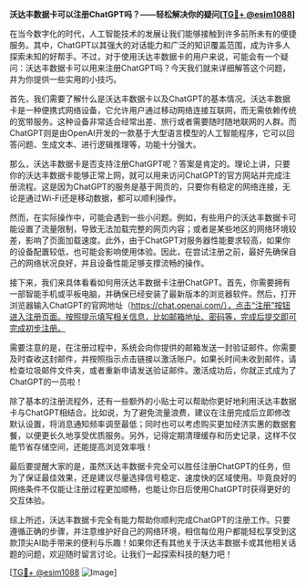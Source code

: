 **沃达丰数据卡可以注册ChatGPT吗？——轻松解决你的疑问[[TG💪+ @esim1088](https://t.me/s/esim1088)]**

在当今数字化的时代，人工智能技术的发展让我们能够接触到许多前所未有的便捷服务。其中，ChatGPT以其强大的对话能力和广泛的知识覆盖范围，成为许多人探索未知的好帮手。不过，对于使用沃达丰数据卡的用户来说，可能会有一个疑问：沃达丰数据卡可以用来注册ChatGPT吗？今天我们就来详细解答这个问题，并为你提供一些实用的小技巧。

首先，我们需要了解什么是沃达丰数据卡以及ChatGPT的基本情况。沃达丰数据卡是一种便携式网络设备，它允许用户通过移动网络连接互联网，而无需依赖传统的宽带服务。这种设备非常适合经常出差、旅行或者需要随时随地联网的人群。而ChatGPT则是由OpenAI开发的一款基于大型语言模型的人工智能程序，它可以回答问题、生成文本、进行逻辑推理等，功能十分强大。

那么，沃达丰数据卡是否支持注册ChatGPT呢？答案是肯定的。理论上讲，只要你的沃达丰数据卡能够正常上网，就可以用来访问ChatGPT的官方网站并完成注册流程。这是因为ChatGPT的服务是基于网页的，只要你有稳定的网络连接，无论是通过Wi-Fi还是移动数据，都可以顺利操作。

然而，在实际操作中，可能会遇到一些小问题。例如，有些用户的沃达丰数据卡可能设置了流量限制，导致无法加载完整的网页内容；或者是某些地区的网络环境较差，影响了页面加载速度。此外，由于ChatGPT对服务器性能要求较高，如果你的设备配置较低，也可能会影响使用体验。因此，在尝试注册之前，最好先确保自己的网络状况良好，并且设备性能足够支撑流畅的操作。

接下来，我们来具体看看如何用沃达丰数据卡注册ChatGPT。首先，你需要拥有一部智能手机或平板电脑，并确保已经安装了最新版本的浏览器软件。然后，打开浏览器输入ChatGPT的官网地址（https://chat.openai.com/），点击“注册”按钮进入注册页面。按照提示填写相关信息，比如邮箱地址、密码等，完成后提交即可完成初步注册。

需要注意的是，在注册过程中，系统会向你提供的邮箱发送一封验证邮件。你需要及时查收这封邮件，并按照指示点击链接以激活账户。如果长时间未收到邮件，请检查垃圾邮件文件夹，或者重新申请发送验证邮件。激活成功后，你就正式成为了ChatGPT的一员啦！

除了基本的注册流程外，还有一些额外的小贴士可以帮助你更好地利用沃达丰数据卡与ChatGPT相结合。比如说，为了避免流量浪费，建议在注册完成后立即修改默认设置，将消息通知频率调至最低；同时也可以考虑购买更加经济实惠的数据套餐，以便更长久地享受优质服务。另外，记得定期清理缓存和历史记录，这样不仅能节省存储空间，还能提高浏览效率哦！

最后要提醒大家的是，虽然沃达丰数据卡完全可以胜任注册ChatGPT的任务，但为了保证最佳效果，还是建议尽量选择信号稳定、速度快的区域使用。毕竟良好的网络条件不仅能让注册过程更加顺畅，也能让你日后使用ChatGPT时获得更好的交互体验。

综上所述，沃达丰数据卡完全有能力帮助你顺利完成ChatGPT的注册工作。只要遵循正确的步骤，并注意维护好自己的网络环境，相信每位用户都能轻松享受到这款顶尖AI助手带来的便利与乐趣！如果你还有其他关于沃达丰数据卡或其他相关话题的问题，欢迎随时留言讨论。让我们一起探索科技的魅力吧！

[[TG💪+ @esim1088](https://t.me/s/esim1088) ![Image](https://i.postimg.cc/4NQfJmqS/Snipaste-2025-05-13-00-14-12.png)]